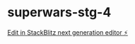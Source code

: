 # superwars-stg-4

[Edit in StackBlitz next generation editor ⚡️](https://stackblitz.com/~/github.com/Drey108/superwars-stg-4)